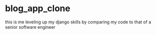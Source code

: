 # blog_app_clone
this is me leveling up my django skills by comparing my code to that of a senior software engineer
